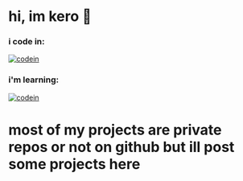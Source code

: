 # hi, im kero 🦆
### i code in:

[![codein](https://skillicons.dev/icons?i=nodejs,js,ts,html,css,react,lua,tailwind,nextjs,java)](https://skillicons.dev)

### i'm learning:

[![codein](https://skillicons.dev/icons?i=kotlin,cpp,cs,mongodb)](https://skillicons.dev)


# most of my projects are private repos or not on github but ill post some projects here
